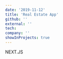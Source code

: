 ```yaml
---
date: '2019-11-12'
title: 'Real Estate App'
github: ''
external: ''
tech:
company: ''
showInProjects: true
---
```


NEXT.JS
